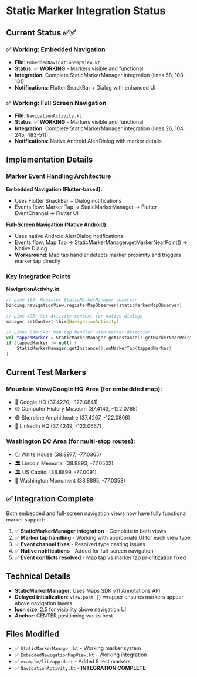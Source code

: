 # Static Marker Integration Status

## Current Status ✅✅

### ✅ Working: Embedded Navigation
- **File**: `EmbeddedNavigationMapView.kt`
- **Status**: ✅ **WORKING** - Markers visible and functional
- **Integration**: Complete StaticMarkerManager integration (lines 58, 103-131)
- **Notifications**: Flutter SnackBar + Dialog with enhanced UI

### ✅ Working: Full Screen Navigation  
- **File**: `NavigationActivity.kt`
- **Status**: ✅ **WORKING** - Markers visible and functional
- **Integration**: Complete StaticMarkerManager integration (lines 26, 104, 245, 483-511)
- **Notifications**: Native Android AlertDialog with marker details

## Implementation Details

### Marker Event Handling Architecture

**Embedded Navigation (Flutter-based):**
- Uses Flutter SnackBar + Dialog notifications
- Events flow: Marker Tap → StaticMarkerManager → Flutter EventChannel → Flutter UI

**Full-Screen Navigation (Native Android):**
- Uses native Android AlertDialog notifications  
- Events flow: Map Tap → StaticMarkerManager.getMarkerNearPoint() → Native Dialog
- **Workaround**: Map tap handler detects marker proximity and triggers marker tap directly

### Key Integration Points

**NavigationActivity.kt:**
```kotlin
// Line 104: Register StaticMarkerManager observer
binding.navigationView.registerMapObserver(staticMarkerMapObserver)

// Line 495: Set Activity context for native dialogs
manager.setContext(this@NavigationActivity)

// Lines 530-540: Map tap handler with marker detection
val tappedMarker = StaticMarkerManager.getInstance().getMarkerNearPoint(...)
if (tappedMarker != null) {
    StaticMarkerManager.getInstance().onMarkerTap(tappedMarker)
}
```

## Current Test Markers

### Mountain View/Google HQ Area (for embedded map):
- 🔴 Google HQ (37.4220, -122.0841)
- 🟡 Computer History Museum (37.4143, -122.0768)  
- 🟢 Shoreline Amphitheatre (37.4267, -122.0806)
- 🔵 LinkedIn HQ (37.4249, -122.0657)

### Washington DC Area (for multi-stop routes):
- ⚪ White House (38.8977, -77.0365)
- 🏛️ Lincoln Memorial (38.8893, -77.0502)
- 🏛️ US Capitol (38.8899, -77.0091)
- 🗼 Washington Monument (38.8895, -77.0353)

## ✅ Integration Complete

Both embedded and full-screen navigation views now have fully functional marker support:

1. ✅ **StaticMarkerManager integration** - Complete in both views
2. ✅ **Marker tap handling** - Working with appropriate UI for each view type
3. ✅ **Event channel fixes** - Resolved type casting issues
4. ✅ **Native notifications** - Added for full-screen navigation
5. ✅ **Event conflicts resolved** - Map tap vs marker tap prioritization fixed

## Technical Details

- **StaticMarkerManager**: Uses Maps SDK v11 Annotations API
- **Delayed initialization**: `view.post {}` wrapper ensures markers appear above navigation layers
- **Icon size**: 2.5 for visibility above navigation UI
- **Anchor**: CENTER positioning works best

## Files Modified
- ✅ `StaticMarkerManager.kt` - Working marker system
- ✅ `EmbeddedNavigationMapView.kt` - Working integration  
- ✅ `example/lib/app.dart` - Added 8 test markers
- ✅ `NavigationActivity.kt` - **INTEGRATION COMPLETE**